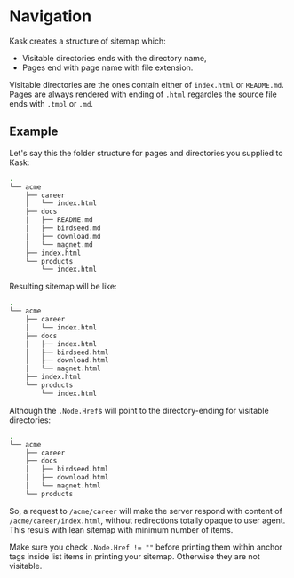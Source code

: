 # Navigation

Kask creates a structure of sitemap which:

-   Visitable directories ends with the directory name,
-   Pages end with page name with file extension.

Visitable directories are the ones contain either of `index.html` or `README.md`. Pages are always rendered with ending of `.html` regardles the source file ends with `.tmpl` or `.md`.

## Example

Let's say this the folder structure for pages and directories you supplied to Kask:

```sh
.
└── acme
    ├── career
    │   └── index.html
    ├── docs
    │   ├── README.md
    │   ├── birdseed.md
    │   ├── download.md
    │   └── magnet.md
    ├── index.html
    └── products
        └── index.html
```

Resulting sitemap will be like:

```sh
.
└── acme
    ├── career
    │   └── index.html
    ├── docs
    │   ├── index.html
    │   ├── birdseed.html
    │   ├── download.html
    │   └── magnet.html
    ├── index.html
    └── products
        └── index.html
```

Although the `.Node.Href`s will point to the directory-ending for visitable directories:

```sh
.
└── acme
    ├── career
    ├── docs
    │   ├── birdseed.html
    │   ├── download.html
    │   └── magnet.html
    └── products
```

So, a request to `/acme/career` will make the server respond with content of `/acme/career/index.html`, without redirections totally opaque to user agent. This resuls with lean sitemap with minimum number of items.

Make sure you check `.Node.Href != ""` before printing them within anchor tags inside list items in printing your sitemap. Otherwise they are not visitable.

